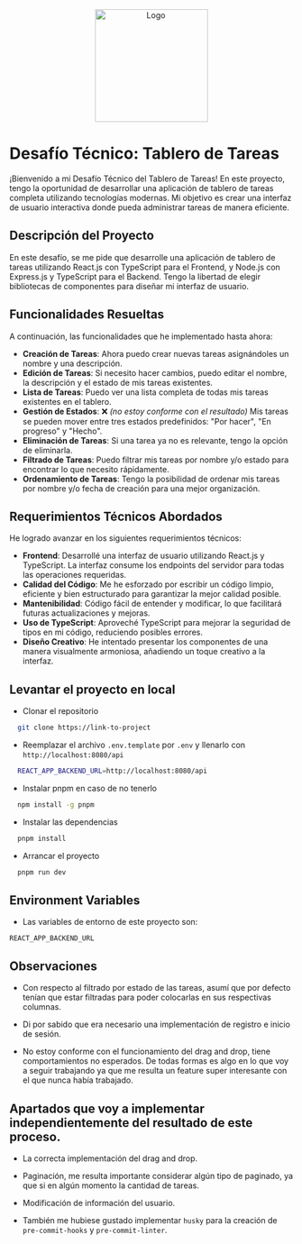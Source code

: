 <div align="center">
  <img src="https://www.tupaca.com/img/logo/logo-tupaca.svg" alt="Logo" width="200" height="200">
</div>

#

# Desafío Técnico: Tablero de Tareas

¡Bienvenido a mi Desafío Técnico del Tablero de Tareas! En este proyecto, tengo la oportunidad de desarrollar una aplicación de tablero de tareas completa utilizando tecnologías modernas. Mi objetivo es crear una interfaz de usuario interactiva donde pueda administrar tareas de manera eficiente.

## Descripción del Proyecto

En este desafío, se me pide que desarrolle una aplicación de tablero de tareas utilizando React.js con TypeScript para el Frontend, y Node.js con Express.js y TypeScript para el Backend. Tengo la libertad de elegir bibliotecas de componentes para diseñar mi interfaz de usuario.

## Funcionalidades Resueltas

A continuación, las funcionalidades que he implementado hasta ahora:

- **Creación de Tareas**: Ahora puedo crear nuevas tareas asignándoles un nombre y una descripción.
- **Edición de Tareas**: Si necesito hacer cambios, puedo editar el nombre, la descripción y el estado de mis tareas existentes.
- **Lista de Tareas**: Puedo ver una lista completa de todas mis tareas existentes en el tablero.
- **Gestión de Estados**: ❌ _(no estoy conforme con el resultado)_ Mis tareas se pueden mover entre tres estados predefinidos: "Por hacer", "En progreso" y "Hecho".
- **Eliminación de Tareas**: Si una tarea ya no es relevante, tengo la opción de eliminarla.
- **Filtrado de Tareas**: Puedo filtrar mis tareas por nombre y/o estado para encontrar lo que necesito rápidamente.
- **Ordenamiento de Tareas**: Tengo la posibilidad de ordenar mis tareas por nombre y/o fecha de creación para una mejor organización.

## Requerimientos Técnicos Abordados

He logrado avanzar en los siguientes requerimientos técnicos:

- **Frontend**: Desarrollé una interfaz de usuario utilizando React.js y TypeScript. La interfaz consume los endpoints del servidor para todas las operaciones requeridas.
- **Calidad del Código**: Me he esforzado por escribir un código limpio, eficiente y bien estructurado para garantizar la mejor calidad posible.
- **Mantenibilidad**: Código fácil de entender y modificar, lo que facilitará futuras actualizaciones y mejoras.
- **Uso de TypeScript**: Aproveché TypeScript para mejorar la seguridad de tipos en mi código, reduciendo posibles errores.
- **Diseño Creativo**: He intentado presentar los componentes de una manera visualmente armoniosa, añadiendo un toque creativo a la interfaz.

## Levantar el proyecto en local

- Clonar el repositorio

```bash
  git clone https://link-to-project
```

- Reemplazar el archivo `.env.template` por `.env` y llenarlo con `http://localhost:8080/api`

```bash
  REACT_APP_BACKEND_URL=http://localhost:8080/api
```

- Instalar pnpm en caso de no tenerlo

```bash
  npm install -g pnpm
```

- Instalar las dependencias

```bash
  pnpm install
```

- Arrancar el proyecto

```bash
  pnpm run dev
```

## Environment Variables

- Las variables de entorno de este proyecto son:

`REACT_APP_BACKEND_URL`

## Observaciones

- Con respecto al filtrado por estado de las tareas, asumí que por defecto tenían que estar filtradas para poder colocarlas en sus respectivas columnas.

- Di por sabido que era necesario una implementación de registro e inicio de sesión.

- No estoy conforme con el funcionamiento del drag and drop, tiene comportamientos no esperados. De todas formas es algo en lo que voy a seguir trabajando ya que me resulta un feature super interesante con el que nunca había trabajado.

## Apartados que voy a implementar independientemente del resultado de este proceso.

- La correcta implementación del drag and drop.

- Paginación, me resulta importante considerar algún tipo de paginado, ya que si en algún momento la cantidad de tareas.

- Modificación de información del usuario.

- También me hubiese gustado implementar `husky` para la creación de `pre-commit-hooks` y `pre-commit-linter`.
